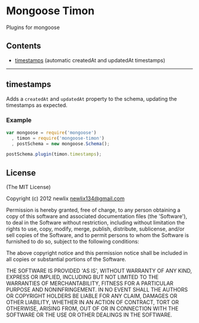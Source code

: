
# Mongoose Timon

Plugins for mongoose

## Contents

* [timestamps](#timestamps) (automatic createdAt and updatedAt timestamps)

***


## timestamps 

Adds a `createdAt` and `updatedAt` property to the schema, updating the timestamps as expected.


### Example

```javascript
var mongoose = require('mongoose')
  , timon = require('mongoose-timon')
  , postSchema = new mongoose.Schema();

postSchema.plugin(timon.timestamps);
````


## License

(The MIT License)

Copyright (c) 2012 newlix <newlix134@gmail.com>

Permission is hereby granted, free of charge, to any person obtaining
a copy of this software and associated documentation files (the
'Software'), to deal in the Software without restriction, including
without limitation the rights to use, copy, modify, merge, publish,
distribute, sublicense, and/or sell copies of the Software, and to
permit persons to whom the Software is furnished to do so, subject to
the following conditions:

The above copyright notice and this permission notice shall be
included in all copies or substantial portions of the Software.

THE SOFTWARE IS PROVIDED 'AS IS', WITHOUT WARRANTY OF ANY KIND,
EXPRESS OR IMPLIED, INCLUDING BUT NOT LIMITED TO THE WARRANTIES OF
MERCHANTABILITY, FITNESS FOR A PARTICULAR PURPOSE AND NONINFRINGEMENT.
IN NO EVENT SHALL THE AUTHORS OR COPYRIGHT HOLDERS BE LIABLE FOR ANY
CLAIM, DAMAGES OR OTHER LIABILITY, WHETHER IN AN ACTION OF CONTRACT,
TORT OR OTHERWISE, ARISING FROM, OUT OF OR IN CONNECTION WITH THE
SOFTWARE OR THE USE OR OTHER DEALINGS IN THE SOFTWARE.